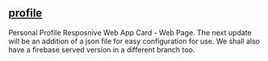## [profile](https://pwafire-codelab.firebaseapp.com/)
Personal Profile Resposnive Web App Card - Web Page. The next update will be an addition of a json file for easy configuration for use. We shall also have a firebase served version in a different branch too.
